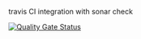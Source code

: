 travis CI integration with sonar check

[![Quality Gate Status](https://sonarcloud.io/api/project_badges/measure?project=sLisnychyi_travischeck&metric=alert_status)](https://sonarcloud.io/dashboard?id=sLisnychyi_travischeck)